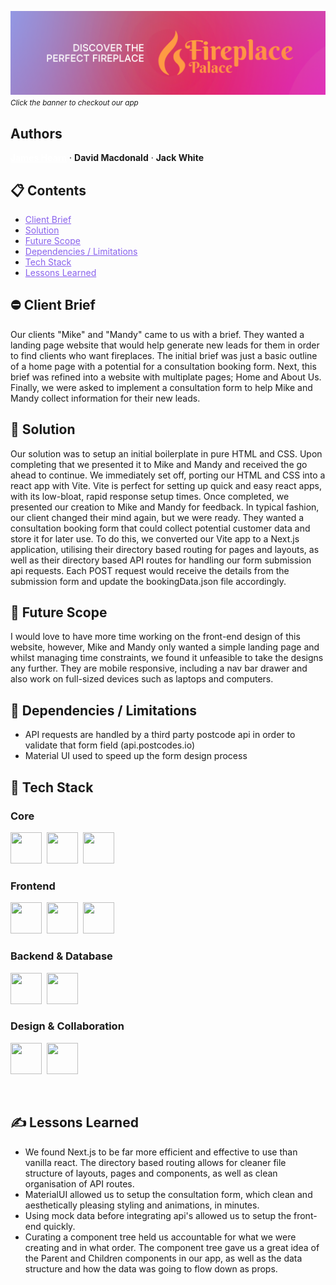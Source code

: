<a href="https://fireplace-palace-woad.vercel.app/"><img src="./assets/FireplacePalaceBanner.png"></a>
<small>*Click the banner to checkout our app*</small>

## Authors
<a href="https://www.linkedin.com/in/james-hearn-73769493/" style="color: white; text-decoration: underline"><strong>James Hearn</strong></a> · 
**David Macdonald** · 
**Jack White**

## 📋 Contents

- <a href="#-client-brief" style="color: #8962ed; text-decoration: underline;">Client Brief</a>
- <a href="#-solution" style="color: #8962ed; text-decoration: underline;">Solution</a>
- <a href="#-future-scope" style="color: #8962ed; text-decoration: underline;">Future Scope</a>
- <a href="#-dependencies-/-limitations" style="color: #8962ed; text-decoration: underline;">Dependencies / Limitations</a>
- <a href="#-tech-Stack" style="color: #8962ed; text-decoration: underline;">Tech Stack</a>
- <a href="#-lessons-learned" style="color: #8962ed; text-decoration: underline;">Lessons Learned</a>

## ⛔ Client Brief
Our clients "Mike" and "Mandy" came to us with a brief. They wanted a landing page website that would help generate new leads for them in order to find clients who want fireplaces. The initial brief was just a basic outline of a home page with a potential for a consultation booking form. Next, this brief was refined into a website with multiplate pages; Home and About Us. Finally, we were asked to implement a consultation form to help Mike and Mandy collect information for their new leads.

## 🔑 Solution
Our solution was to setup an initial boilerplate in pure HTML and CSS. Upon completing that we presented it to Mike and Mandy and received the go ahead to continue. We immediately set off, porting our HTML and CSS into a react app with Vite. Vite is perfect for setting up quick and easy react apps, with its low-bloat, rapid response setup times. Once completed, we presented our creation to Mike and Mandy for feedback. In typical fashion, our client changed their mind again, but we were ready. They wanted a consultation booking form that could collect potential customer data and store it for later use. To do this, we converted our Vite app to a Next.js application, utilising their directory based routing for pages and layouts, as well as their directory based API routes for handling our form submission api requests. Each POST request would receive the details from the submission form and update the bookingData.json file accordingly.

## 🚀 Future Scope
I would love to have more time working on the front-end design of this website, however, Mike and Mandy only wanted a simple landing page and whilst managing time constraints, we found it unfeasible to take the designs any further. They are mobile responsive, including a nav bar drawer and also work on full-sized devices such as laptops and computers.

## 🪫 Dependencies / Limitations
- API requests are handled by a third party postcode api in order to validate that form field (api.postcodes.io)
- Material UI used to speed up the form design process

## 💽 Tech Stack

### Core
<img width="50" height="50" src="https://cdn.jsdelivr.net/gh/devicons/devicon@latest/icons/javascript/javascript-original.svg" />&nbsp;
<img width="50" height="50" src="https://cdn.jsdelivr.net/gh/devicons/devicon@latest/icons/github/github-original.svg" />&nbsp;
<img width="50" height="50" src="https://cdn.jsdelivr.net/gh/devicons/devicon@latest/icons/git/git-original.svg" />

### Frontend

<img width="50" height="50" src="https://cdn.jsdelivr.net/gh/devicons/devicon@latest/icons/nextjs/nextjs-original.svg" />&nbsp;
<img width="50" height="50" src="https://cdn.jsdelivr.net/gh/devicons/devicon@latest/icons/react/react-original.svg" />&nbsp;
<img width="50" height="50" src="https://cdn.jsdelivr.net/gh/devicons/devicon@latest/icons/materialui/materialui-original.svg" />


### Backend & Database

<p>
<img width="50" height="50" src="https://cdn.jsdelivr.net/gh/devicons/devicon@latest/icons/json/json-original.svg" />&nbsp;
<img width="50" height="50" src="https://cdn.jsdelivr.net/gh/devicons/devicon@latest/icons/nodejs/nodejs-original.svg" />
</p>

### Design & Collaboration

<p>
<img width="50" height="50" src="https://cdn.jsdelivr.net/gh/devicons/devicon@latest/icons/figma/figma-original.svg" />&nbsp;
<img width="50" height="50" src="https://cdn.jsdelivr.net/gh/devicons/devicon@latest/icons/slack/slack-original.svg" />
</p>

&nbsp;
## ✍️ Lessons Learned

- We found Next.js to be far more efficient and effective to use than vanilla react. The directory based routing allows for cleaner file structure of layouts, pages and components, as well as clean organisation of API routes.
- MaterialUI allowed us to setup the consultation form, which clean and aesthetically pleasing styling and animations, in minutes.
- Using mock data before integrating api's allowed us to setup the front-end quickly.
- Curating a component tree held us accountable for what we were creating and in what order. The component tree gave us a great idea of the Parent and Children components in our app, as well as the data structure and how the data was going to flow down as props.